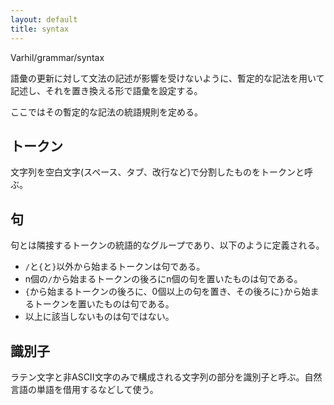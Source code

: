 ```yaml
---
layout: default
title: syntax
---
```

Varhil/grammar/syntax

語彙の更新に対して文法の記述が影響を受けないように、暫定的な記法を用いて記述し、それを置き換える形で語彙を設定する。

ここではその暫定的な記法の統語規則を定める。

## トークン

文字列を空白文字(スペース、タブ、改行など)で分割したものをトークンと呼ぶ。

## 句

句とは隣接するトークンの統語的なグループであり、以下のように定義される。

+ `/`と`{`と`}`以外から始まるトークンは句である。
+ n個の`/`から始まるトークンの後ろにn個の句を置いたものは句である。
+ `{`から始まるトークンの後ろに、0個以上の句を置き、その後ろに`}`から始まるトークンを置いたものは句である。
+ 以上に該当しないものは句ではない。

## 識別子

ラテン文字と非ASCII文字のみで構成される文字列の部分を識別子と呼ぶ。自然言語の単語を借用するなどして使う。
